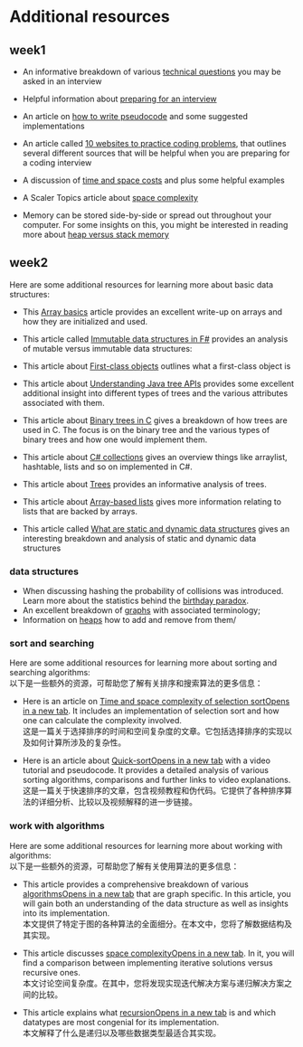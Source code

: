# Additional resources

## week1

-   An informative breakdown of various [technical questions](https://www.indeed.com/career-advice/interviewing/common-technical-interview-questions-and-answers) you may be asked in an interview
    
-   Helpful information about [preparing for an interview](https://www.experis.com/en/insights/articles/2021/05/25/20-tips-for-great-job-interviews)


-    An article on [how to write pseudocode](https://www.interviewkickstart.com/learn/how-to-write-pseudocode) and some suggested implementations
    
-    [](https://www.zdnet.com/education/computers-tech/practice-coding-problems/)An article called [10 websites to practice coding problems](https://www.zdnet.com/education/computers-tech/practice-coding-problems/), that outlines several different sources that will be helpful when you are preparing for a coding interview


-   A discussion of [time and space costs](https://www.cs.utexas.edu/users/djimenez/utsa/cs1723/lecture2.html) and plus some helpful examples
    
-   A Scaler Topics article about [space complexity](https://www.scaler.com/topics/data-structures/space-complexity-in-data-structure/)
    
-   Memory can be stored side-by-side or spread out throughout your computer. For some insights on this, you might be interested in reading more about [heap versus stack memory](https://courses.engr.illinois.edu/cs225/fa2022/resources/stack-heap/)
    
## week2
Here are some additional resources for learning more about basic data structures:

-   This [Array basics](https://www.cs.fsu.edu/~myers/c++/notes/arrays.html) article provides an excellent write-up on arrays and how they are initialized and used.
    
-   This article called [Immutable data structures in F#](https://www.compositional-it.com/news-blog/immutable-data-structures-in-f/) provides an analysis of mutable versus immutable data structures:
    
-   This article about [First-class objects](https://isaaccomputerscience.org/concepts/prog_func_first_class_objects?examBoard=all&stage=all) outlines what a first-class object is


-   This article about [Understanding Java tree APIs](https://www.developer.com/design/understanding-java-tree-apis/) provides some excellent additional insight into different types of trees and the various attributes associated with them.
    
-   This article about [Binary trees in C](https://data-flair.training/blogs/binary-tree-in-c/) gives a breakdown of how trees are used in C. The focus is on the binary tree and the various types of binary trees and how one would implement them.
    
-   This article about [C# collections](https://www.tutorialspoint.com/csharp/csharp_collections.htm) gives an overview things like arraylist, hashtable, lists and so on implemented in C#.
    
-   This article about [Trees](https://isaaccomputerscience.org/concepts/dsa_datastruct_tree?examBoard=all&stage=all) provides an informative analysis of trees.
    
-   This article about [Array-based lists](https://opendatastructures.org/ods-cpp/2_Array_Based_Lists.html) gives more information relating to lists that are backed by arrays.
    
-   This article called [What are static and dynamic data structures](https://www.scaler.com/topics/static-and-dynamic-data-structure/) gives an interesting breakdown and analysis of static and dynamic data structures

### data structures

-   When discussing hashing the probability of collisions was introduced. Learn more about the statistics behind the [birthday paradox](https://www.scientificamerican.com/article/bring-science-home-probability-birthday-paradox/).    
-   An excellent breakdown of [graphs](https://www.naukri.com/learning/articles/graphs-in-data-structure-types-representation-operations/) with associated terminology;
-   Information on [heaps](https://www.cs.auckland.ac.nz/software/AlgAnim/heaps.html) how to add and remove from them/

### sort and searching 
 Here are some additional resources for learning more about sorting and searching algorithms:  
以下是一些额外的资源，可帮助您了解有关排序和搜索算法的更多信息：

-   Here is an article on [Time and space complexity of selection sortOpens in a new tab](https://iq.opengenus.org/time-complexity-of-selection-sort/). It includes an implementation of selection sort and how one can calculate the complexity involved.  
    这是一篇关于选择排序的时间和空间复杂度的文章。它包括选择排序的实现以及如何计算所涉及的复杂性。
    
-   Here is an article about [Quick-sortOpens in a new tab](https://www.commonlounge.com/quick-sort-video-tutorial-pseudo-code-and-in-place-sorting-608c5c7284b148eb9d550e6166303142/) with a video tutorial and pseudocode. It provides a detailed analysis of various sorting algorithms, comparisons and further links to video explanations.  
    这是一篇关于快速排序的文章，包含视频教程和伪代码。它提供了各种排序算法的详细分析、比较以及视频解释的进一步链接。



### work with algorithms

Here are some additional resources for learning more about working with algorithms:  
以下是一些额外的资源，可帮助您了解有关使用算法的更多信息：

-   This article provides a comprehensive breakdown of various [algorithmsOpens in a new tab](https://networkx.org/documentation/stable/reference/algorithms/index.html) that are graph specific. In this article, you will gain both an understanding of the data structure as well as insights into its implementation.  
    本文提供了特定于图的各种算法的全面细分。在本文中，您将了解数据结构及其实现。
    
-   This article discusses [space complexityOpens in a new tab](https://algodaily.com/lessons/understanding-space-complexity). In it, you will find a comparison between implementing iterative solutions versus recursive ones.  
    本文讨论空间复杂度。在其中，您将发现实现迭代解决方案与递归解决方案之间的比较。
    
-   This article explains what [recursionOpens in a new tab](https://web.mit.edu/6.031/www/fa20/classes/16-recursive-data-types/) is and which datatypes are most congenial for its implementation.  
    本文解释了什么是递归以及哪些数据类型最适合其实现。
    

